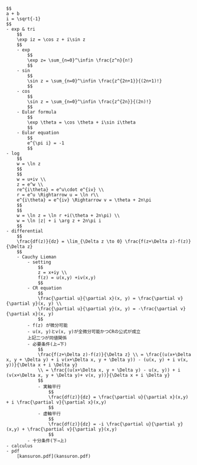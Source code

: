 
    $$
    a + b
    i = \sqrt{-1}
    $$
    - exp & tri
        $$
        \exp iz = \cos z + i\sin z
        $$
        - exp
            $$
            \exp z= \sum_{n=0}^\infin \frac{z^n}{n!}
            $$
        - sin
            $$
            \sin z = \sum_{n=0}^\infin \frac{z^{2n+1}}{(2n+1)!}
            $$
        - cos
            $$
            \sin z = \sum_{n=0}^\infin \frac{z^{2n}}{(2n)!}
            $$
        - Eular formula
            $$
            \exp \theta = \cos \theta + i\sin i\theta
            $$
        - Eular equation
            $$
            e^{\pi i} = -1
            $$
    - log
        $$
        w = \ln z
        $$
        $$
        w = u+iv \\
        z = e^w \\
        re^{i\theta} = e^u\cdot e^{iv} \\
        r = e^u \Rightarrow u = \ln r\\
        e^{i\theta} = e^{iv} \Rightarrow v = \theta + 2n\pi
        $$
        $$
        w = \ln z = \ln r +i(\theta + 2n\pi) \\
        w = \ln |z| + i \arg z + 2n\pi i
        $$
    - differential
        $$
        \frac{df(z)}{dz} = \lim_{\Delta z \to 0} \frac{f(z+\Delta z)-f(z)}{\Delta z}
        $$
        - Cauchy Lieman
            - setting
                $$
                z = x+iy \\
                f(z) = u(x,y) +iv(x,y)
                $$
            - CR equation
                $$
                \frac{\partial u}{\partial x}(x, y) = \frac{\partial v}{\partial y}(x, y) \\
                \frac{\partial u}{\partial y}(x, y) = -\frac{\partial v}{\partial x}(x, y)
                $$
            - f(z) が微分可能
            - u(x, y)とv(x, y)が全微分可能かつCRの公式が成立
            上記二つが同値関係
            - 必要条件(上→下)
                $$
                \frac{f(z+\Delta z)-f(z)}{\Delta z} \\ = \frac{(u(x+\Delta x, y + \Delta y) + i v(x+\Delta x, y + \Delta y)) - (u(x, y) + i v(x, y))}{\Delta x + i \Delta y}
                \\ = \frac{(u(x+\Delta x, y + \Delta y) - u(x, y)) + i (v(x+\Delta x, y + \Delta y)+ v(x, y))}{\Delta x + i \Delta y}
                $$
                - 実軸平行
                    $$
                    \frac{df(z)}{dz} = \frac{\partial u}{\partial x}(x,y) + i \frac{\partial v}{\partial x}(x,y)
                    $$
                - 虚軸平行
                    $$
                    \frac{df(z)}{dz} = -i \frac{\partial u}{\partial y}(x,y) + \frac{\partial v}{\partial y}(x,y)
                    $$
            - 十分条件(下→上)
    - calculus
    - pdf
        [kansuron.pdf](kansuron.pdf)